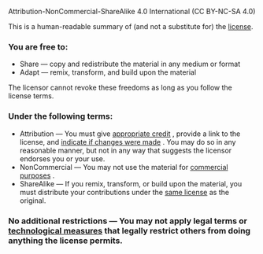 Attribution-NonCommercial-ShareAlike 4.0 International (CC BY-NC-SA 4.0)

This is a human-readable summary of (and not a substitute for) the [license](https://creativecommons.org/licenses/by-nc-sa/4.0/legalcode).

### You are free to:

- Share — copy and redistribute the material in any medium or format
- Adapt — remix, transform, and build upon the material

The licensor cannot revoke these freedoms as long as you follow the license terms.

### Under the following terms:

- Attribution — You must give [appropriate credit](https://creativecommons.org/licenses/by-nc-sa/4.0/deed.en) , provide a link to the license, and [indicate if changes were made](https://creativecommons.org/licenses/by-nc-sa/4.0/deed.en#share-alike) . You may do so in any reasonable manner, but not in any way that suggests the licensor endorses you or your use.
- NonCommercial — You may not use the material for [commercial purposes](https://creativecommons.org/licenses/by-nc-sa/4.0/deed.en#commercial-use) .
- ShareAlike — If you remix, transform, or build upon the material, you must distribute your contributions under the [same license](https://creativecommons.org/licenses/by-nc-sa/4.0/deed.en#share-alike) as the original.

### No additional restrictions — You may not apply legal terms or [technological measures](https://creativecommons.org/licenses/by-nc-sa/4.0/deed.en#no-drm) that legally restrict others from doing anything the license permits.
